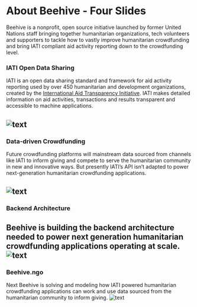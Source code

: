 # About Beehive - Four Slides
Beehive is a nonprofit, open source initiative launched by former United Nations staff bringing together humanitarian organizations, tech volunteers and supporters to tackle how to vastly improve humanitarian crowdfunding and bring IATI compliant aid activity reporting down to the crowdfunding level.
### IATI Open Data Sharing
IATI is an open data sharing standard and framework for aid activity reporting used by over 450 humanitarian and development organizations, created by the [International Aid Transparency Initiative](http://iatistandard.org). IATI makes detailed information on aid activities, transactions and results transparent and accessible to machine applications.

![text](http://files.beehive.ngo/img/slide1c.png)
---
### Data-driven Crowdfunding
Future crowdfunding platforms will mainstream data sourced from channels like IATI to inform giving and compete to serve the humanitarian community in new and innovative ways. But presently IATI’s API isn’t adapted to power next-generation humanitarian crowdfunding applications.

![text](https://files.beehive.ngo/img/slide2c.png)
---
### Backend Architecture
Beehive is building the backend architecture needed to power next generation humanitarian crowdfunding applications operating at scale.
![text](https://files.beehive.ngo/img/slide3c.png)
---
### Beehive.ngo
Next Beehive is solving and modeling how IATI powered humanitarian crowdfunding applications can work and use data sourced from the humanitarian community to inform giving.
![text](https://files.beehive.ngo/img/slide6c.png)

